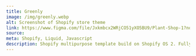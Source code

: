 ```yaml
---
title: Greenly
image: /img/greenly.webp
alt: Screenshot of Shopify store theme
link: https://www.figma.com/file/Jxkmbcx2WRjCO51yXO5BU9/Plant-Shop-1?node-id=0%3A1
source: 
meta: Shopify, Liquid, Javascript
description: Shopify multipurpose template build on Shopify OS 2. Fully customizable sections and blocks. [Work in progress]
---
```

